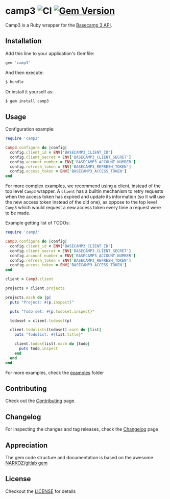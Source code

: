# camp3 ![CI](https://github.com/renehernandez/camp3/workflows/CI/badge.svg) [![Gem Version](https://badge.fury.io/rb/camp3.svg)](https://badge.fury.io/rb/camp3)

Camp3 is a Ruby wrapper for the [Basecamp 3 API](https://github.com/basecamp/bc3-api).

## Installation

Add this line to your application's Gemfile:

```ruby
gem 'camp3'
```

And then execute:

```bash
$ bundle
```

Or install it yourself as:

```bash
$ gem install camp3
```

## Usage

Configuration example:

```ruby
require 'camp3'

Camp3.configure do |config|
  config.client_id = ENV['BASECAMP3_CLIENT_ID']
  config.client_secret = ENV['BASECAMP3_CLIENT_SECRET']
  config.account_number = ENV['BASECAMP3_ACCOUNT_NUMBER']
  config.refresh_token = ENV['BASECAMP3_REFRESH_TOKEN']
  config.access_token = ENV['BASECAMP3_ACCESS_TOKEN']
end
```

For more complex examples, we recommend using a client, instead of the top level `Camp3` wrapper. A `client` has a builtin mechanism to retry requests when the access token has expired and update its information (so it will use the new access token instead of the old one), as oppose to the top level `Camp3` which would request a new access token every time a request were to be made.

Example getting list of TODOs:

```ruby
require 'camp3'

Camp3.configure do |config|
  config.client_id = ENV['BASECAMP3_CLIENT_ID']
  config.client_secret = ENV['BASECAMP3_CLIENT_SECRET']
  config.account_number = ENV['BASECAMP3_ACCOUNT_NUMBER']
  config.refresh_token = ENV['BASECAMP3_REFRESH_TOKEN']
  config.access_token = ENV['BASECAMP3_ACCESS_TOKEN']
end

client = Camp3.client

projects = client.projects

projects.each do |p|
  puts "Project: #{p.inspect}"

  puts "Todo set: #{p.todoset.inspect}"

  todoset = client.todoset(p)

  client.todolists(todoset).each do |list|
    puts "Todolist: #{list.title}"

    client.todos(list).each do |todo|
      puts todo.inspect
    end
  end
end
```

For more examples, check the [examples](examples/) folder

## Contributing

Check out the [Contributing](CONTRIBUTING.md) page.

## Changelog

For inspecting the changes and tag releases, check the [Changelog](CHANGELOG.md) page

## Appreciation

The gem code structure and documentation is based on the awesome [NARKOZ/gitlab gem](https://github.com/narkoz/gitlab)

## License

Checkout the [LICENSE](LICENSE) for details
